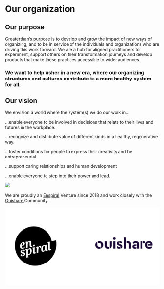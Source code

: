 # Our organization

## Our purpose

Greaterthan’s purpose is to develop and grow the impact of new ways of organizing, and to be in service of the individuals and organizations who are driving this work forward. We are a hub for aligned practitioners to experiment, support others on their transformation journeys and develop products that make these practices accessible to wider audiences.&#x20;

### **We want to help usher in a new era, where our organizing structures and cultures contribute to a more healthy system for all.**&#xD;


Our vision
----------

We envision a world where the system(s) we do our work in...

…enable everyone to be involved in decisions that relate to their lives and futures in the workplace.&#x20;

…recognize and distribute value of different kinds in a healthy, regenerative way.

...foster conditions for people to express their creativity and be entrepreneurial.

...support caring relationships and human development.

...enable everyone to step into their power and lead.

![](../.gitbook/assets/logo-horizontal\_b.png)



We are proudly an [Enspiral](http://enspiral.com) Venture since 2018 and work closely with the[ Ouishare ](http://ouishare.net)Community.

![](<../.gitbook/assets/image (8).png>)
